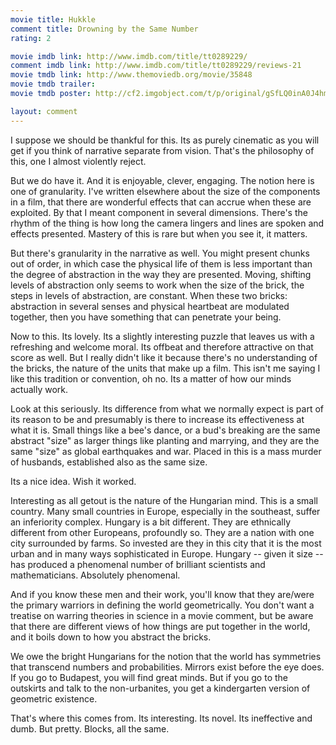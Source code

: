 ```yaml
---
movie title: Hukkle
comment title: Drowning by the Same Number
rating: 2

movie imdb link: http://www.imdb.com/title/tt0289229/
comment imdb link: http://www.imdb.com/title/tt0289229/reviews-21
movie tmdb link: http://www.themoviedb.org/movie/35848
movie tmdb trailer: 
movie tmdb poster: http://cf2.imgobject.com/t/p/original/gSfLQ0inA0J4hmtpDouUQMQ3ikK.jpg

layout: comment
---
```


I suppose we should be thankful for this. Its as purely cinematic as you will get if you think of narrative separate from vision. That's the philosophy of this, one I almost violently reject.

But we do have it. And it is enjoyable, clever, engaging. The notion here is one of granularity. I've written elsewhere about the size of the components in a film, that there are wonderful effects that can accrue when these are exploited. By that I meant component in several dimensions. There's the rhythm of the thing is how long the camera lingers and lines are spoken and effects presented. Mastery of this is rare but when you see it, it matters.

But there's granularity in the narrative as well. You might present chunks out of order, in which case the physical life of them is less important than the degree of abstraction in the way they are presented. Moving, shifting levels of abstraction only seems to work when the size of the brick, the steps in levels of abstraction, are constant. When these two bricks: abstraction in several senses and physical heartbeat are modulated together, then you have something that can penetrate your being.

Now to this. Its lovely. Its a slightly interesting puzzle that leaves us with a refreshing and welcome moral. Its offbeat and therefore attractive on that score as well. But I really didn't like it because there's no understanding of the bricks, the nature of the units that make up a film. This isn't me saying I like this tradition or convention, oh no. Its a matter of how our minds actually work.

Look at this seriously. Its difference from what we normally expect is part of its reason to be and presumably is there to increase its effectiveness at what it is. Small things like a bee's dance, or a bud's breaking are the same abstract "size" as larger things like planting and marrying, and they are the same "size" as global earthquakes and war. Placed in this is a mass murder of husbands, established also as the same size.

Its a nice idea. Wish it worked.

Interesting as all getout is the nature of the Hungarian mind. This is a small country. Many small countries in Europe, especially in the southeast, suffer an inferiority complex. Hungary is a bit different. They are ethnically different from other Europeans, profoundly so. They are a nation with one city surrounded by farms. So invested are they in this city that it is the most urban and in many ways sophisticated in Europe. Hungary -- given it size -- has produced a phenomenal number of brilliant scientists and mathematicians. Absolutely phenomenal.

And if you know these men and their work, you'll know that they are/were the primary warriors in defining the world geometrically. You don't want a treatise on warring theories in science in a movie comment, but be aware that there are different views of how things are put together in the world, and it boils down to how you abstract the bricks.

We owe the bright Hungarians for the notion that the world has symmetries that transcend numbers and probabilities. Mirrors exist before the eye does. If you go to Budapest, you will find great minds. But if you go to the outskirts and talk to the non-urbanites, you get a kindergarten version of geometric existence. 

That's where this comes from. Its interesting. Its novel. Its ineffective and dumb. But pretty. Blocks, all the same.